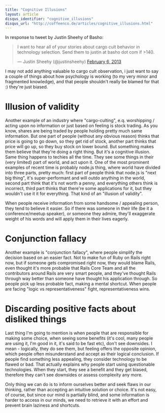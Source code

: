 ```yaml
---
title: "Cognitive Illusions"
layout: article
disqus_identifier: "cognitive_illusions"
disqus_url: "http://coffeenco.de/articles/cognitive_illusions.html"
---
```


In response to tweet by Justin Sheehy of Basho:

<blockquote class="twitter-tweet"><p>I want to hear all of your stories about cargo cult behavior in technology selection. Send them to justin at basho dot com if &gt;140.</p>&mdash; Justin Sheehy (@justinsheehy) <a href="https://twitter.com/justinsheehy/status/299226259467161601">February 6, 2013</a></blockquote>
<script async src="//platform.twitter.com/widgets.js" charset="utf-8"></script>

I may not add anything valuable to cargo cult observation, i just want to say a couple of things about how psychology is working (to my very minor and fragmented knowledge), and that people shouldn't really be blamed for that :) they're just biased.

# Illusion of validity

Another example of an industry where "cargo-culting", e.q. worshipping / acting upon no information or just based on feeling is stock trading. As you know, shares are being traded by people holding pretty much same information. But one part of people (without any obvious reason) thinks that price is going to go down, so they get rid of stock, another part thinks that price will go up, so they buy stock on lower bound. But something makes them believe that they're doing a right thing. But it's a cognitive illusion. Same thing happens to techies all the time. They see some things in their (very limited) part of world, and act upon it. One of the most prominent examples of recent time is probably node.js thing, where world have divided into three parts, pretty much: first part of people think that node.js is "next big thing", it's super-performant and will outdo anything in the world, second part think that it's not worth a penny, and everything others think is incorrect, third part thinks that there're some applications for it, but they wouldn't use it it for everything. That kind of an "illusion of validity".

When people receive information from some handsome / appealing person, they tend to believe it easier. So if there was someone in their life (be it a conference/meetup speaker), or someone they admire, they'll exaggerate weight of his words and will apply them in their lives eagerly.

# Conjunction fallacy

Another example is "conjunction fallacy", where people simplify the decision based on an easier fact. Not to make fun of Ruby on Rails right now, but if someone gets compromised right now, they would blame Rails, even thought it's more probable that Rails Core Team and all the contributors around Rails are very smart people, and they've thought Rails through way better than someone have thought his application through. So people pick up less probable fact, making a mental shortcut. When people are facing "logic vs representativeness" fight, representativeness wins.

# Discarding positive facts about disliked things

Last thing I'm going to mention is when people that are responsible for making some choice, when seeing some benefits (it's cool, many people are using it, I'm good in it, it's said to be fast etc), don't see downsides. I mean - logically, they do see them, but feeling offers the opposite opinion, which people often misunderstand and accept as their logical conclusion. If people find something less appealing, they consider technology to be flawed or bad. That actually explains why people start using questionable technologies. When they start, they see a benefit and they get biased, therefore they can't see downsides or assess complexity any more.

Only thing we can do is to inform ourselves better and seek flaws in our thinking, rather than accepting an intuitive solution or choice. It's not easy, of course, but since our mind is partially blind, and some information is harder to access in our minds, we need to retrieve it with an effort and prevent brain laziness and shortcuts.
